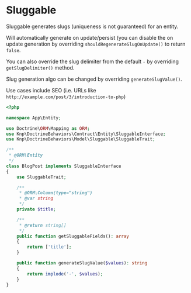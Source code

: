 # Sluggable

Sluggable generates slugs (uniqueness is not guaranteed) for an entity. 

Will automatically generate on update/persist (you can disable the on update generation by overriding `shouldRegenerateSlugOnUpdate()` to return `false`.

You can also override the slug delimiter from the default `-` by overriding `getSlugDelimiter()` method.

Slug generation algo can be changed by overriding `generateSlugValue()`.

Use cases include SEO (i.e. URLs like `http://example.com/post/3/introduction-to-php`)

```php
<?php

namespace App\Entity;

use Doctrine\ORM\Mapping as ORM;
use Knp\DoctrineBehaviors\Contract\Entity\SluggableInterface;
use Knp\DoctrineBehaviors\Model\Sluggable\SluggableTrait;

/**
 * @ORM\Entity
 */
class BlogPost implements SluggableInterface
{
    use SluggableTrait;

    /**
     * @ORM\Column(type="string")
     * @var string
     */
    private $title;

    /**
     * @return string[]
     */
    public function getSluggableFields(): array
    {
        return ['title'];
    }

    public function generateSlugValue($values): string
    {
        return implode('-', $values);
    }
}
```

